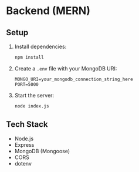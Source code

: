 # Backend (MERN)

## Setup

1. Install dependencies:
   ```bash
   npm install
   ```
2. Create a `.env` file with your MongoDB URI:
   ```env
   MONGO_URI=your_mongodb_connection_string_here
   PORT=5000
   ```
3. Start the server:
   ```bash
   node index.js
   ```

## Tech Stack
- Node.js
- Express
- MongoDB (Mongoose)
- CORS
- dotenv 